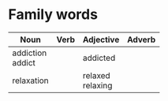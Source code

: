 # Family words
| Noun | Verb | Adjective | Adverb |
| ----------- | ----------- | ----------- | ----------- |
| addiction <br/> addict | | addicted | |
| relaxation | | relaxed <br/> relaxing | |
